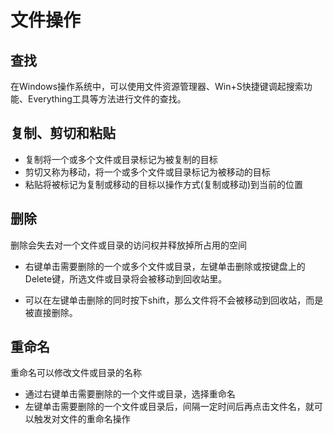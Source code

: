 # 文件操作

## 查找

在Windows操作系统中，可以使用文件资源管理器、Win+S快捷键调起搜索功能、Everything工具等方法进行文件的查找。



## 复制、剪切和粘贴

- 复制将一个或多个文件或目录标记为被复制的目标
- 剪切又称为移动，将一个或多个文件或目录标记为被移动的目标
- 粘贴将被标记为复制或移动的目标以操作方式(复制或移动)到当前的位置



## 删除

删除会失去对一个文件或目录的访问权并释放掉所占用的空间

- 右键单击需要删除的一个或多个文件或目录，左键单击删除或按键盘上的Delete键，所选文件或目录将会被移动到回收站里。

- 可以在左键单击删除的同时按下shift，那么文件将不会被移动到回收站，而是被直接删除。



## 重命名

重命名可以修改文件或目录的名称

- 通过右键单击需要删除的一个文件或目录，选择重命名
- 左键单击需要删除的一个文件或目录后，间隔一定时间后再点击文件名，就可以触发对文件的重命名操作



